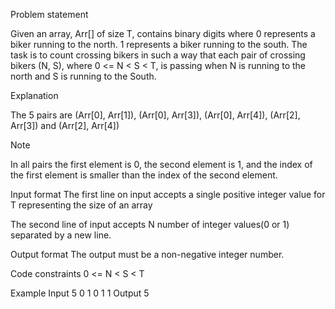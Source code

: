 Problem statement

Given an array, Arr[] of size T, contains binary digits where 
0 represents a biker running to the north.
1 represents a biker running to the south.
The task is to count crossing bikers in such a way that each pair of crossing bikers (N, S), where 0 <= N < S < T, is passing when N is running to the north and S is running to the South.

Explanation

The 5 pairs are (Arr[0], Arr[1]), (Arr[0], Arr[3]), (Arr[0], Arr[4]), (Arr[2], Arr[3]) and (Arr[2], Arr[4])

Note

In all pairs the first element is 0, the second element is 1, and the index of the first element is smaller than the index of the second element.





Input format
The first line on input accepts a single positive integer value for T representing the size of an array

The second line of input accepts N number of integer values(0 or 1) separated by a new line.

Output format
The output must be a non-negative integer number.

Code constraints
0 <= N < S < T

Example
Input 
5
0
1
0
1
1
Output 
5
